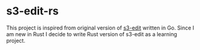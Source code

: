 # s3-edit-rs
This project is inspired from original version of [s3-edit](https://github.com/tsub/s3-edit) written in Go. Since I am new in 
Rust I decide to write Rust version of s3-edit as a learning project.
